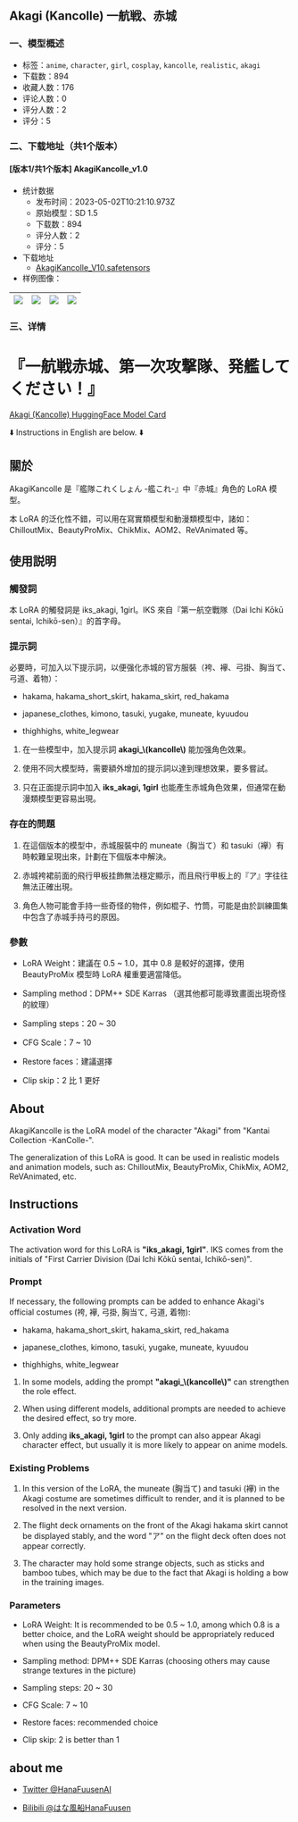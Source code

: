 ## Akagi (Kancolle) 一航戦、赤城
### 一、模型概述

- 标签：`anime`, `character`, `girl`, `cosplay`, `kancolle`, `realistic`, `akagi`
- 下载数：894
- 收藏人数：176
- 评论人数：0
- 评分人数：2
- 评分：5

### 二、下载地址（共1个版本）

#### [版本1/共1个版本] AkagiKancolle_v1.0

- 统计数据
  - 发布时间：2023-05-02T10:21:10.973Z
  - 原始模型：SD 1.5
  - 下载数：894
  - 评分人数：2
  - 评分：5
- 下载地址
  - [AkagiKancolle_V10.safetensors](https://civitai.com/api/download/models/60462)
- 样例图像：

| <img src="https://image.civitai.com/xG1nkqKTMzGDvpLrqFT7WA/2fc78318-56a4-4465-705c-e6b814b02f00/width=450/660850.jpeg" /> | <img src="https://image.civitai.com/xG1nkqKTMzGDvpLrqFT7WA/f244f176-bcdf-458b-f9f6-42ed0ad18700/width=450/660858.jpeg" /> | <img src="https://image.civitai.com/xG1nkqKTMzGDvpLrqFT7WA/1ad15e23-4976-44f4-008a-3479af519400/width=450/660863.jpeg" /> | <img src="https://image.civitai.com/xG1nkqKTMzGDvpLrqFT7WA/e1015ca2-bf17-4da9-feb8-a668d5cf5c00/width=450/660864.jpeg" /> |
| ---- | ---- | ---- | ---- |


### 三、详情
<h1>『一航戦赤城、第一次攻撃隊、発艦してください！』</h1><p></p><p><a target="_blank" rel="ugc" href="https://huggingface.co/hanafuusen2001/AkagiKancolle">Akagi (Kancolle) HuggingFace Model Card</a></p><p></p><p>⬇️ Instructions in English are below. ⬇️</p><p></p><h2><strong>關於</strong></h2><p>AkagiKancolle 是『艦隊これくしょん -艦これ-』中『赤城』角色的 LoRA 模型。</p><p>本 LoRA 的泛化性不錯，可以用在寫實類模型和動漫類模型中，諸如：ChilloutMix、BeautyProMix、ChikMix、AOM2、ReVAnimated 等。</p><p></p><h2><strong>使用説明</strong></h2><h3>觸發詞</h3><p>本 LoRA 的觸發詞是 iks_akagi, 1girl。IKS 來自『第一航空戰隊（Dai Ichi Kōkū sentai, Ichikō-sen）』的首字母。</p><p></p><h3>提示詞</h3><p>必要時，可加入以下提示詞，以便强化赤城的官方服裝（袴、襷、弓掛、胸当て、弓道、着物）：</p><ul><li><p>hakama, hakama_short_skirt, hakama_skirt, red_hakama</p></li><li><p>japanese_clothes, kimono, tasuki, yugake, muneate, kyuudou</p></li><li><p>thighhighs, white_legwear</p></li></ul><p></p><ol><li><p>在一些模型中，加入提示詞 <strong>akagi_\(kancolle\)</strong> 能加强角色效果。</p></li><li><p>使用不同大模型時，需要額外增加的提示詞以達到理想效果，要多嘗試。</p></li><li><p>只在正面提示詞中加入 <strong>iks_akagi, 1girl</strong> 也能產生赤城角色效果，但通常在動漫類模型更容易出現。</p></li></ol><p></p><h3><strong>存在的問題</strong></h3><ol><li><p>在這個版本的模型中，赤城服裝中的 muneate（胸当て）和 tasuki（襷）有時較難呈現出來，計劃在下個版本中解決。</p></li><li><p>赤城袴裙前面的飛行甲板挂飾無法穩定顯示，而且飛行甲板上的『ア』字往往無法正確出現。</p></li><li><p>角色人物可能會手持一些奇怪的物件，例如棍子、竹筒，可能是由於訓練圖集中包含了赤城手持弓的原因。</p></li></ol><p></p><h3><strong>參數</strong></h3><ul><li><p>LoRA Weight：建議在 0.5 ~ 1.0，其中 0.8 是較好的選擇，使用 BeautyProMix 模型時 LoRA 權重要適當降低。</p></li><li><p>Sampling method：DPM++ SDE Karras （選其他都可能導致畫面出現奇怪的紋理）</p></li><li><p>Sampling steps：20 ~ 30</p></li><li><p>CFG Scale：7 ~ 10</p></li><li><p>Restore faces：建議選擇</p></li><li><p>Clip skip：2 比 1 更好</p></li></ul><p></p><p></p><h2><strong>About</strong></h2><p>AkagiKancolle is the LoRA model of the character "Akagi" from "Kantai Collection -KanColle-".</p><p>The generalization of this LoRA is good. It can be used in realistic models and animation models, such as: ChilloutMix, BeautyProMix, ChikMix, AOM2, ReVAnimated, etc.</p><p></p><h2>Instructions</h2><h3>Activation Word</h3><p>The activation word for this LoRA is <strong>"iks_akagi, 1girl"</strong>. IKS comes from the initials of "First Carrier Division (Dai Ichi Kōkū sentai, Ichikō-sen)".</p><p></p><h3>Prompt</h3><p>If necessary, the following prompts can be added to enhance Akagi's official costumes (袴, 襷, 弓掛, 胸当て, 弓道, 着物):</p><ul><li><p>hakama, hakama_short_skirt, hakama_skirt, red_hakama</p></li><li><p>japanese_clothes, kimono, tasuki, yugake, muneate, kyuudou</p></li><li><p>thighhighs, white_legwear</p></li></ul><p></p><ol><li><p>In some models, adding the prompt <strong>"akagi_\(kancolle\)"</strong> can strengthen the role effect.</p></li><li><p>When using different models, additional prompts are needed to achieve the desired effect, so try more.</p></li><li><p>Only adding <strong>iks_akagi, 1girl</strong> to the prompt can also appear Akagi character effect, but usually it is more likely to appear on anime models.</p></li></ol><p></p><h3>Existing Problems</h3><ol><li><p>In this version of the LoRA, the muneate (胸当て) and tasuki (襷) in the Akagi costume are sometimes difficult to render, and it is planned to be resolved in the next version.</p></li><li><p>The flight deck ornaments on the front of the Akagi hakama skirt cannot be displayed stably, and the word "ア" on the flight deck often does not appear correctly.</p></li><li><p>The character may hold some strange objects, such as sticks and bamboo tubes, which may be due to the fact that Akagi is holding a bow in the training images.</p></li></ol><p></p><h3>Parameters</h3><ul><li><p>LoRA Weight: It is recommended to be 0.5 ~ 1.0, among which 0.8 is a better choice, and the LoRA weight should be appropriately reduced when using the BeautyProMix model.</p></li><li><p>Sampling method: DPM++ SDE Karras (choosing others may cause strange textures in the picture)</p></li><li><p>Sampling steps: 20 ~ 30</p></li><li><p>CFG Scale: 7 ~ 10</p></li><li><p>Restore faces: recommended choice</p></li><li><p>Clip skip: 2 is better than 1</p></li></ul><p></p><h2>about me</h2><ul><li><p><a target="_blank" rel="ugc" href="https://twitter.com/HanaFuusenAI">Twitter @HanaFuusenAI</a></p></li><li><p><a target="_blank" rel="ugc" href="https://space.bilibili.com/2828614">Bilibili @はな風船HanaFuusen</a></p></li></ul>